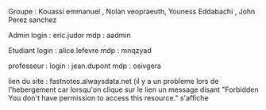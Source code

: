 Groupe : Kouassi emmanuel , Nolan veopraeuth, Youness Eddabachi , John Perez 
sanchez

Admin login : eric.judor 
mdp : aadmin

Etudiant login : alice.lefevre
mdp : mnqzyad

professeur : login : jean.dupont
mdp : osivgera

lien du site : fastnotes.alwaysdata.net (il y a un probleme lors de l'hebergement car lorsqu'on clique sur le lien un message disant "Forbidden
You don't have permission to access this resource." s'affiche 
